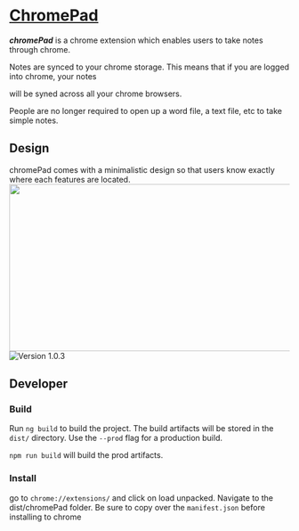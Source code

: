 # [ChromePad](https://chrome.google.com/webstore/detail/chromepad/dpofibmpjiejdbmpkflaedamfkglbdfl)

**_chromePad_** is a chrome extension which enables users to take notes through chrome.

Notes are synced to your chrome storage. This means that if you are logged into chrome, your notes

will be syned across all your chrome browsers.

People are no longer required to open up a word file, a text file, etc to take simple notes.

## Design

chromePad comes with a minimalistic design so that users know exactly where each features are located.
<img src="https://user-images.githubusercontent.com/16367621/40810225-348d9b26-64fb-11e8-844e-1ec88fca001e.png" height="300px" width="600px"/>
![Version 1.0.3](https://user-images.githubusercontent.com/16367621/40810225-348d9b26-64fb-11e8-844e-1ec88fca001e.png)

## Developer

### Build

Run `ng build` to build the project. The build artifacts will be stored in the `dist/` directory. Use the `--prod` flag for a production build.

`npm run build` will build the prod artifacts.

### Install

go to `chrome://extensions/` and click on load unpacked. Navigate to the dist/chromePad folder. Be sure to copy over the `manifest.json` before installing to chrome

